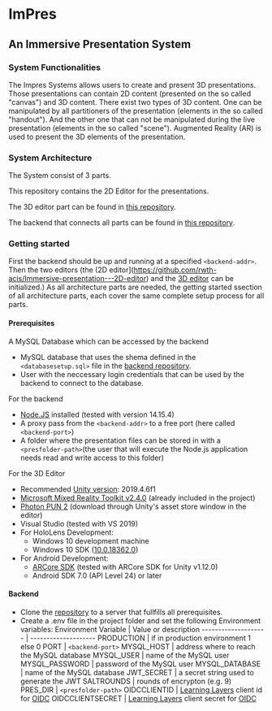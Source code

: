 # ImPres
## An Immersive Presentation System

### System Functionalities
The Impres Systems allows users to create and present 3D presentations.
Those presentations can contain 2D content (presented on the so called "canvas") and 3D content.
There exist two types of 3D content.
One can be manipulated by all partitioners of the presentation (elements in the so called "handout").
And the other one that can not be manipulated during the live presentation (elements in the so called "scene").
Augmented Reality (AR) is used to present the 3D elements of the presentation.

### System Architecture
The System consist of 3 parts.

This repository contains the 2D Editor for the presentations.

The 3D editor part can be found in [this repository](https://github.com/rwth-acis/Immersive-presentation---3D-editor).

The backend that connects all parts can be found in [this repository](https://github.com/rwth-acis\Immersive-presentation---Backend-Coordinator).

### Getting started

First the backend should be up and running at a specified `<backend-addr>`.
Then the two editors (the (2D editor](https://github.com/rwth-acis/Immersive-presentation---2D-editor) and the [3D editor](https://github.com/rwth-acis/Immersive-presentation---3D-editor) can be initialized.)
As all architecture parts are needed, the getting started ssection of all architecture parts, each cover the same complete setup process for all parts.

#### Prerequisites
A MySQL Database which can be accessed by the backend
- MySQL database that uses the shema defined in the `<databasesetup.sql>` file in the [backend repository](https://github.com/rwth-acis\Immersive-presentation---Backend-Coordinator).
- User with the neccessary login credentials that can be used by the backend to connect to the database.

For the backend
- [Node.JS](https://nodejs.org/en/) installed (tested with version 14.15.4)
- A proxy pass from the `<backend-addr>` to a free port (here called `<backend-port>`)
- A folder where the presentation files can be stored in with a `<presfolder-path>`(the user that will execute the Node.js application needs read and write access to this folder)

For the 3D Editor
- Recommended [Unity version](https://unity3d.com/de/get-unity/download/archive): 2019.4.6f1
- [Microsoft Mixed Reality Toolkit v2.4.0](https://github.com/microsoft/MixedRealityToolkit-Unity/releases/tag/v2.4.0) (already included in the project)
- [Photon PUN 2](https://assetstore.unity.com/packages/tools/network/pun-2-free-119922) (download through Unity's asset store window in the editor)
- Visual Studio (tested with VS 2019)
- For HoloLens Development:
  - Windows 10 development machine
  - Windows 10 SDK ([10.0.18362.0](https://developer.microsoft.com/de-de/windows/downloads/windows-10-sdk))
- For Android Development:
  - [ARCore SDK](https://github.com/google-ar/arcore-unity-sdk/releases) (tested with ARCore SDK for Unity v1.12.0)
  - Android SDK 7.0 (API Level 24) or later

#### Backend

- Clone the [repository](https://github.com/rwth-acis/Immersive-presentation---Backend-Coordinator) to a server that fullfills all prerequisites.
- Create a .env file in the project folder and set the following Environment variables:
Environment Variable | Value or description
-------------------- | --------------------
PRODUCTION | if in production environment 1 else 0
PORT | `<backend-port>`
MYSQL_HOST | address where to reach the MySQL database
MYSQL_USER | name of the MySQL user
MYSQL_PASSWORD | password of the MySQL user
MYSQL_DATABASE | name of the MySQL database
JWT_SECRET | a secret string used to generate the JWT
SALTROUNDS | rounds of encrypton (e.g. 9)
PRES_DIR | `<presfolder-path>`
OIDCCLIENTID | [Learning Layers](http://results.learning-layers.eu/) client id for [OIDC](https://openid.net/connect/)
OIDCCLIENTSECRET | [Learning Layers](http://results.learning-layers.eu/) client secret for [OIDC](https://openid.net/connect/)